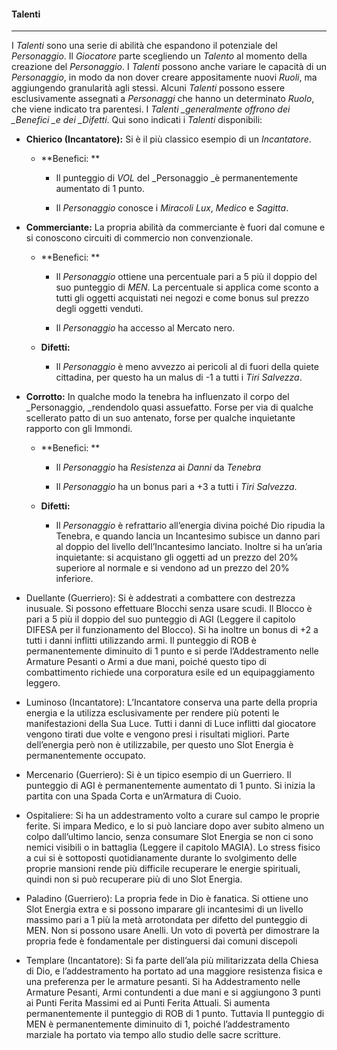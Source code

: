 #### Talenti

---

I _Talenti_ sono una serie di abilità che espandono il potenziale del _Personaggio_. Il _Giocatore_ parte scegliendo un _Talento_ al momento della creazione del _Personaggio_. I _Talenti_ possono anche variare le capacità di un _Personaggio_, in modo da non dover creare appositamente nuovi _Ruoli_, ma aggiungendo granularità agli stessi. Alcuni _Talenti_ possono essere esclusivamente assegnati a _Personaggi_ che hanno un determinato _Ruolo_, che viene indicato tra parentesi. I _Talenti \_generalmente offrono dei \_Benefici \_e dei \_Difetti_. Qui sono indicati i _Talenti_ disponibili:

* **Chierico \(Incantatore\):** Si è il più classico esempio di un _Incantatore_.

  * **Benefici: **

    * Il punteggio di _VOL_ del _Personaggio _è permanentemente aumentato di 1 punto.

    * Il _Personaggio_ conosce i _Miracoli_ _Lux_, _Medico_ e _Sagitta_.

* **Commerciante:** La propria abilità da commerciante è fuori dal comune e si conoscono circuiti di commercio non convenzionale.

  * **Benefici: **

    * Il _Personaggio_ ottiene una percentuale pari a 5 più il doppio del suo punteggio di _MEN_. La percentuale si applica come sconto a tutti gli oggetti acquistati nei negozi e come bonus sul prezzo degli oggetti venduti.

    * Il _Personaggio_ ha accesso al Mercato nero.

  * **Difetti:**

    * Il _Personaggio_ è meno avvezzo ai pericoli al di fuori della quiete cittadina, per questo ha un malus di -1 a tutti i _Tiri Salvezza_.

* **Corrotto:** In qualche modo la tenebra ha influenzato il corpo del \_Personaggio, \_rendendolo quasi assuefatto. Forse per via di qualche scellerato patto di un suo antenato, forse per qualche inquietante rapporto con gli Immondi.

  * **Benefici: **

    * Il _Personaggio_ ha _Resistenza_ ai _Danni_ da _Tenebra_

    * Il _Personaggio_ ha un bonus pari a +3 a tutti i _Tiri Salvezza_.

  * **Difetti:**

    * Il _Personaggio_ è refrattario all’energia divina poiché Dio ripudia la Tenebra, e quando lancia un Incantesimo subisce un danno pari al doppio del livello dell’Incantesimo lanciato. Inoltre si ha un’aria inquietante: si acquistano gli oggetti ad un prezzo del 20% superiore al normale e si vendono ad un prezzo del 20% inferiore.

* Duellante \(Guerriero\): Si è addestrati a combattere con destrezza inusuale. Si possono effettuare Blocchi senza usare scudi. Il Blocco è pari a 5 più il doppio del suo punteggio di AGI \(Leggere il capitolo DIFESA per il funzionamento del Blocco\). Si ha inoltre un bonus di +2 a tutti i danni inflitti utilizzando armi. Il punteggio di ROB è permanentemente diminuito di 1 punto e si perde l’Addestramento nelle Armature Pesanti o Armi a due mani, poiché questo tipo di combattimento richiede una corporatura esile ed un equipaggiamento leggero.

* Luminoso \(Incantatore\): L’Incantatore conserva una parte della propria energia e la utilizza esclusivamente per rendere più potenti le manifestazioni della Sua Luce. Tutti i danni di Luce inflitti dal giocatore vengono tirati due volte e vengono presi i risultati migliori. Parte dell’energia però non è utilizzabile, per questo uno Slot Energia è permanentemente occupato.

* Mercenario \(Guerriero\): Si è un tipico esempio di un Guerriero. Il punteggio di AGI è permanentemente aumentato di 1 punto. Si inizia la partita con una Spada Corta e un’Armatura di Cuoio.

* Ospitaliere: Si ha un addestramento volto a curare sul campo le proprie ferite. Si impara Medico, e lo si può lanciare dopo aver subito almeno un colpo dall’ultimo lancio, senza consumare Slot Energia se non ci sono nemici visibili o in battaglia \(Leggere il capitolo MAGIA\). Lo stress fisico a cui si è sottoposti quotidianamente durante lo svolgimento delle proprie mansioni rende più difficile recuperare le energie spirituali, quindi non si può recuperare più di uno Slot Energia.

* Paladino \(Guerriero\): La propria fede in Dio è fanatica. Si ottiene uno Slot Energia extra e si possono imparare gli incantesimi di un livello massimo pari a 1 più la metà arrotondata per difetto del punteggio di MEN. Non si possono usare Anelli. Un voto di povertà per dimostrare la propria fede è fondamentale per distinguersi dai comuni discepoli

* Templare \(Incantatore\): Si fa parte dell’ala più militarizzata della Chiesa di Dio, e l’addestramento ha portato ad una maggiore resistenza fisica e una preferenza per le armature pesanti. Si ha Addestramento nelle Armature Pesanti, Armi contundenti a due mani e si aggiungono 3 punti ai Punti Ferita Massimi ed ai Punti Ferita Attuali. Si aumenta permanentemente il punteggio di ROB di 1 punto. Tuttavia Il punteggio di MEN è permanentemente diminuito di 1, poiché l’addestramento marziale ha portato via tempo allo studio delle sacre scritture.



